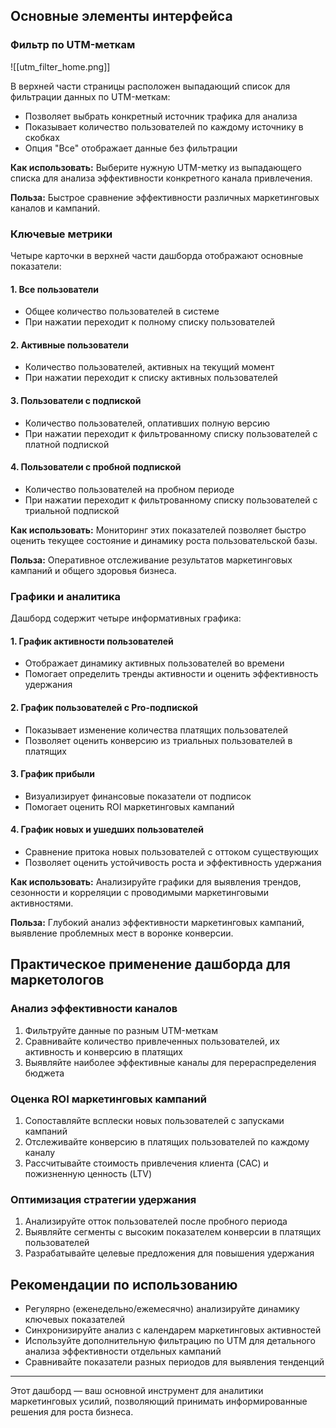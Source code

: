 
## Основные элементы интерфейса

### Фильтр по UTM-меткам

![[utm_filter_home.png]]

В верхней части страницы расположен выпадающий список для фильтрации данных по UTM-меткам:

- Позволяет выбрать конкретный источник трафика для анализа
- Показывает количество пользователей по каждому источнику в скобках
- Опция "Все" отображает данные без фильтрации

**Как использовать:** Выберите нужную UTM-метку из выпадающего списка для анализа эффективности конкретного канала привлечения.

**Польза:** Быстрое сравнение эффективности различных маркетинговых каналов и кампаний.


### Ключевые метрики

Четыре карточки в верхней части дашборда отображают основные показатели:


#### 1. Все пользователи
- Общее количество пользователей в системе
- При нажатии переходит к полному списку пользователей

#### 2. Активные пользователи
- Количество пользователей, активных на текущий момент
- При нажатии переходит к списку активных пользователей

#### 3. Пользователи с подпиской
- Количество пользователей, оплативших полную версию
- При нажатии переходит к фильтрованному списку пользователей с платной подпиской

#### 4. Пользователи с пробной подпиской
- Количество пользователей на пробном периоде
- При нажатии переходит к фильтрованному списку пользователей с триальной подпиской

**Как использовать:** Мониторинг этих показателей позволяет быстро оценить текущее состояние и динамику роста пользовательской базы.

**Польза:** Оперативное отслеживание результатов маркетинговых кампаний и общего здоровья бизнеса.

### Графики и аналитика

Дашборд содержит четыре информативных графика:

#### 1. График активности пользователей
- Отображает динамику активных пользователей во времени
- Помогает определить тренды активности и оценить эффективность удержания

#### 2. График пользователей с Pro-подпиской
- Показывает изменение количества платящих пользователей
- Позволяет оценить конверсию из триальных пользователей в платящих

#### 3. График прибыли
- Визуализирует финансовые показатели от подписок
- Помогает оценить ROI маркетинговых кампаний

#### 4. График новых и ушедших пользователей
- Сравнение притока новых пользователей с оттоком существующих
- Позволяет оценить устойчивость роста и эффективность удержания

**Как использовать:** Анализируйте графики для выявления трендов, сезонности и корреляции с проводимыми маркетинговыми активностями.

**Польза:** Глубокий анализ эффективности маркетинговых кампаний, выявление проблемных мест в воронке конверсии.

## Практическое применение дашборда для маркетологов

### Анализ эффективности каналов
1. Фильтруйте данные по разным UTM-меткам
2. Сравнивайте количество привлеченных пользователей, их активность и конверсию в платящих
3. Выявляйте наиболее эффективные каналы для перераспределения бюджета

### Оценка ROI маркетинговых кампаний
1. Сопоставляйте всплески новых пользователей с запусками кампаний
2. Отслеживайте конверсию в платящих пользователей по каждому каналу
3. Рассчитывайте стоимость привлечения клиента (CAC) и пожизненную ценность (LTV)

### Оптимизация стратегии удержания
1. Анализируйте отток пользователей после пробного периода
2. Выявляйте сегменты с высоким показателем конверсии в платящих пользователей
3. Разрабатывайте целевые предложения для повышения удержания

## Рекомендации по использованию

- Регулярно (еженедельно/ежемесячно) анализируйте динамику ключевых показателей
- Синхронизируйте анализ с календарем маркетинговых активностей
- Используйте дополнительную фильтрацию по UTM для детального анализа эффективности отдельных кампаний
- Сравнивайте показатели разных периодов для выявления тенденций

---

Этот дашборд — ваш основной инструмент для аналитики маркетинговых усилий, позволяющий принимать информированные решения для роста бизнеса.
